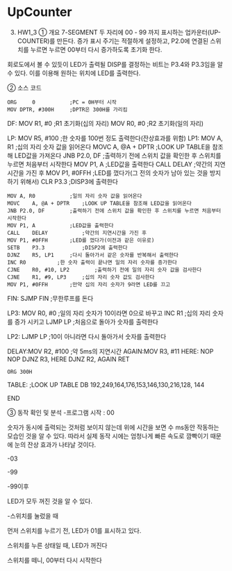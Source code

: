 # UpCounter
3. HW1_3
① 개요
7-SEGMENT 두 자리에 00 - 99 까지 표시하는 업카운터(UP-COUNTER)를 만든다. 증가 표시 주기는 적절하게 설정하고, P2.0에 연결된 스위치를 누르면 누르면 00부터 다시 증가하도록 초기화 한다.


회로도에서 볼 수 있듯이 LED가 출력될 DISP를 결정하는 비트는 P3.4와 P3.3임을 알 수 있다. 이를 이용해 원하는 위치에 LED를 출력한다. 

② 소스 코드

	ORG 	0			;PC = 0H부터 시작
	MOV	DPTR, #300H		;DPTR은 300H를 가리킴
DF:	MOV	R1, #0		;R1 초기화(십의 자리)
	MOV	R0, #0		;R2 초기화(일의 자리)
		
LP:	MOV	R5, #100		;한 숫자를 100번 정도 출력한다(잔상효과를 위함)
LP1:	MOV	A, R1			;십의 자리 숫자 값을 읽어온다
	MOVC	A, @A + DPTR	;LOOK UP TABLE을 참조해 LED값을 가져온다
	JNB	P2.0, DF		;출력하기 전에 스위치 값을 확인한 후 스위치를 누르면 처음부터 시작한다
	MOV	P1, A			;LED값을 출력한다
	CALL	DELAY			;약간의 지연시간을 가진 후
	MOV	P1, #0FFH		;LED를 껐다가(그 전의 숫자가 남아 있는 것을 방지하기 위해서)
	CLR	P3.3			;DISP3에 출력한다		
		
	MOV	A, R0			;일의 자리 숫자 값을 읽어온다
	MOVC	A, @A + DPTR	;LOOK UP TABLE을 참조해 LED값을 읽어온다
	JNB	P2.0, DF 		;출력하기 전에 스위치 값을 확인한 후 스위치를 누르면 처음부터 시작한다
	MOV	P1, A			;LED값을 출력한다	
	CALL	DELAY			;약간의 지연시간을 가진 후
	MOV	P1, #0FFH		;LED를 껐다가(이전과 같은 이유로)
	SETB	P3.3			;DISP2에 출력한다
	DJNZ	R5, LP1		;다시 돌아가서 같은 숫자를 반복해서 출력한다
	INC	R0			;한 숫자 출력이 끝나면 일의 자리 숫자를 증가한다
	CJNE	R0, #10, LP2		;출력하기 전에 일의 자리 숫자 값을 검사한다
	CJNE	R1, #9, LP3		;십의 자리 숫자 값도 검사한다
	MOV	P1,	#0FFH		;만약 십의 자리 숫자가 9라면 LED를 끄고		
FIN:	SJMP	FIN			;무한루프를 돈다

LP3:	MOV	R0, #0		;일의 자리 숫자가 10이라면 0으로 바꾸고
	INC	R1			;십의 자리 숫자를 증가 시키고
	LJMP	LP			;처음으로 돌아가 숫자를 출력한다

LP2:	LJMP	LP			;10이 아니라면 다시 돌아가서 숫자를 출력한다
	
DELAY:MOV	R2, #100		;약 5ms의 지연시간
AGAIN:MOV	R3, #11
HERE:	NOP
	NOP	
	DJNZ	R3, HERE
	DJNZ	R2, AGAIN
	RET

	ORG 300H
TABLE:				;LOOK UP TABLE
DB	192,249,164,176,153,146,130,216,128, 144

END


③ 동작 확인 및 분석
-프로그램 시작 : 00

숫자가 동시에 출력되는 것처럼 보이지 않는데 위에 시간을 보면 수 ms동안 작동하는 모습인 것을 알 수 있다. 따라서 실제 동작 시에는 엄청나게 빠른 속도로 깜빡이기 때문에 눈의 잔상 효과가 나타날 것이다.

-03

 


-99




-99이후


LED가 모두 꺼진 것을 알 수 있다.

-스위치를 눌렀을 때

먼저 스위치를 누르기 전,  LED가 01를 표시하고 있다.


스위치를 누른 상태일 때, LED가 꺼진다




스위치를 떼니, 00부터 다시 시작한다
